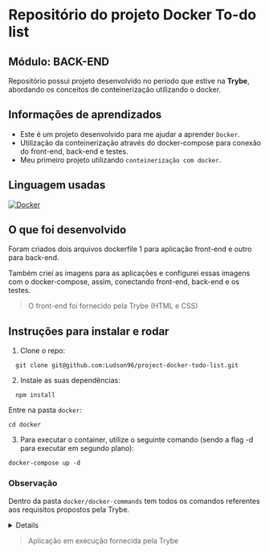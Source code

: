 # Repositório do projeto Docker To-do list 

 ## Módulo: BACK-END
 
  Repositório possui projeto desenvolvido no período que estive na <b>Trybe</b>, abordando os conceitos de conteinerização utilizando o docker. 
  
## Informações de aprendizados

- Este é um projeto desenvolvido para me ajudar a aprender `Docker`.
- Utilização da conteinerização através do docker-compose para conexão do front-end, back-end e testes.
- Meu primeiro projeto utilizando `conteinerização com docker`.

## Linguagem usadas

[![Docker][Docker-logo]][Docker-url]

## O que foi desenvolvido

Foram criados dois arquivos dockerfile 1 para aplicação front-end e outro para back-end.

Também criei as imagens para as aplicações e configurei essas imagens com o docker-compose, assim, conectando front-end, back-end e os testes.

> O front-end foi fornecido pela Trybe (HTML e CSS)

## Instruções para instalar e rodar

1. Clone o repo:
```
  git clone git@github.com:Ludson96/project-docker-todo-list.git
```
2. Instale as suas dependências:
```
  npm install
```
Entre na pasta ```docker```:

```
cd docker
```
3. Para executar o container, utilize o seguinte comando (sendo a flag -d para executar em segundo plano):
```
docker-compose up -d
```

### Observação

Dentro da pasta `docker/docker-commands` tem todos os comandos referentes aos requisitos propostos pela Trybe.

<details>

  ### 1. Crie um container em modo interativo, sem rodá-lo, nomeando-o como `01container` e utilizando a imagem `alpine` na versão `3.12`

  ---

  ### 2. Inicie o container `01container`

  ---

  ### 3. Liste os containers filtrando pelo nome `01container`

  ---

  ### 4. Execute o comando `cat /etc/os-release` no container `01container` sem se acoplar a ele

  ---

  ### 5. Remova o container `01container`

  ---

  ### 6. Faça o download da imagem `nginx` com a versão `1.21.3-alpine` sem criar ou rodar um container

  ---

  ### 7. Rode um novo container com a imagem  `nginx` com a versão `1.21.3-alpine` em segundo plano nomeando-o como `02images` e mapeando sua porta padrão de acesso para porta `3000` do sistema hospedeiro

  ---

  ### 8. Pare o container `02images` que está em andamento

  ---

  ### 9. Gere uma build a partir do Dockerfile do `back-end` do `todo-app` nomeando a imagem para `todobackend`

  ---

  ### 10. Gere uma build a partir do Dockerfile do `front-end` do `todo-app` nomeando a imagem para `todofrontend`

  ---

  ### 11. Gere uma build a partir do Dockerfile dos `testes` do `todo-app` nomeando a imagem para `todotests`

  ---

  ### 12. Suba uma orquestração em segundo plano com o docker-compose de forma que `backend`, `frontend` e `tests` consigam se comunicar

  ---
  
</details>



> Aplicação em execução fornecida pela Trybe

[Docker-logo]: https://img.shields.io/badge/docker-%230db7ed.svg?style=for-the-badge&logo=docker&logoColor=white
[Docker-url]: https://www.docker.com